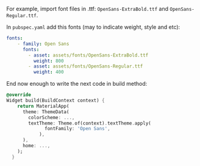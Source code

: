 For example, import font files in .ttf: `OpenSans-ExtraBold.ttf` and `OpenSans-Regular.ttf`. 

In `pubspec.yaml` add this fonts (may to indicate weight, style and etc):
```yaml
fonts:
    - family: Open Sans
      fonts:
        - asset: assets/fonts/OpenSans-ExtraBold.ttf
          weight: 800
        - asset: assets/fonts/OpenSans-Regular.ttf
          weight: 400
```

End now enough to write the next code in build method:
```dart
@override
Widget build(BuildContext context) {
    return MaterialApp(
      theme: ThemeData(
        colorScheme: ...,
        textTheme: Theme.of(context).textTheme.apply(
              fontFamily: 'Open Sans',
            ),
      ),
      home: ...,
    );
  }
```

